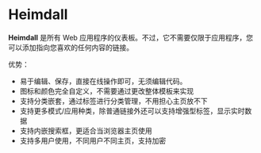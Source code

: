 # Heimdall

**Heimdall** 是所有 Web 应用程序的仪表板。不过，它不需要仅限于应用程序，您可以添加指向您喜欢的任何内容的链接。

优势：

- 易于编辑、保存，直接在线操作即可，无须编辑代码。
- 图标和颜色完全自定义，不需要通过更改整体模板来实现
- 支持分类嵌套，通过标签进行分类管理，不用担心主页放不下
- 支持更多模式/应用种类，除普通链接外还可以支持增强型标签，显示实时数据
- 支持内嵌搜索框，更适合当浏览器主页使用
- 支持多用户使用，不同用户不同主页，支持加密